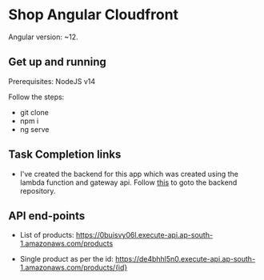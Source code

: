 # Shop Angular Cloudfront

Angular version: ~12.

## Get up and running

Prerequisites: NodeJS v14

Follow the steps:

- git clone
- npm i
- ng serve

## Task Completion links

- I've created the backend for this app which was created using the lambda function and gateway api. Follow [this](https://github.com/ibratnawaz/AWS-CC-JS-Backend) to goto the backend repository.

## API end-points

- List of products: https://0buisvy06l.execute-api.ap-south-1.amazonaws.com/products

- Single product as per the id: https://de4bhhl5n0.execute-api.ap-south-1.amazonaws.com/products/{id}